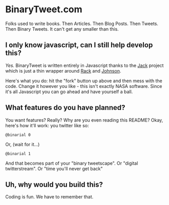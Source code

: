 # BinaryTweet.com

Folks used to write books.  Then Articles.  Then Blog Posts.  Then Tweets.  Then Binary Tweets.  It can't get any smaller than this.

## I only know javascript, can I still help develop this?

_Yes._ BinaryTweet is written entirely in Javascript thanks to the [Jack](http://github.com/JackDanger/jack/) project which is just a thin wrapper around [Rack](http://rack.rubyforge.com) and [Johnson](http://github.com/jbarnette/johnson/).

Here's what you do: hit the "fork" button up above and then mess with the code.  Change it however you like - this isn't exactly NASA software.  Since it's all Javascript you can go ahead and have yourself a ball.

## What features do you have planned?

You want features?  Really? Why are you even reading this README?
Okay, here's how it'll work: you twitter like so:

	@binarial 0
	
Or, (wait for it...)

	@binarial 1

And that becomes part of your "binary tweetscape".
Or "digital twitterstream".
Or "time you'll never get back"

## Uh, why would you build this?

Coding is fun. We have to remember that.
